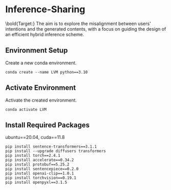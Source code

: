 # Inference-Sharing

\bold{Target:} The aim is to explore the misalignment between users' intentions and the generated contents, with a focus on guiding the design of an efficient hybrid inference scheme.

## Environment Setup

Create a new conda environment.

```shell
conda create --name LVM python==3.10
```

## Activate Environment

Activate the created environment.

```shell
conda activate LVM
```

## Install Required Packages

ubuntu==20.04, cuda==11.8
```shell
pip install sentence-transformers==3.1.1
pip install --upgrade diffusers transformers
pip install torch==2.4.1
pip install accelerate==0.34.2
pip install protobuf==5.25.2
pip install sentencepiece==0.2.0
pip install openai-clip==1.0.1
pip install torchvision==0.19.1
pip install openpyxl==3.1.5
```



